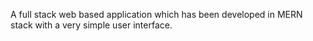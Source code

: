 A full stack web based application which has been developed in MERN stack with a very simple user interface.

